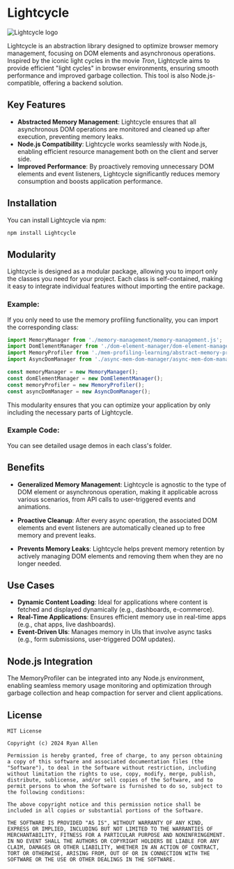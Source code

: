 # Lightcycle

![Lightcycle logo](https://kxmode.com/images/lightcycle-logo.png)

Lightcycle is an abstraction library designed to optimize browser memory management, focusing on DOM elements and asynchronous operations. Inspired by the iconic light cycles in the movie *Tron*, Lightcycle aims to provide efficient "light cycles" in browser environments, ensuring smooth performance and improved garbage collection. This tool is also Node.js-compatible, offering a backend solution.

## Key Features
- **Abstracted Memory Management**: Lightcycle ensures that all asynchronous DOM operations are monitored and cleaned up after execution, preventing memory leaks.
- **Node.js Compatibility**: Lightcycle works seamlessly with Node.js, enabling efficient resource management both on the client and server side.
- **Improved Performance**: By proactively removing unnecessary DOM elements and event listeners, Lightcycle significantly reduces memory consumption and boosts application performance.

## Installation
You can install Lightcycle via npm:

```bash
npm install Lightcycle
```

## Modularity

Lightcycle is designed as a modular package, allowing you to import only the classes you need for your project. Each class is self-contained, making it easy to integrate individual features without importing the entire package.

### Example:

If you only need to use the memory profiling functionality, you can import the corresponding class:

```js
import MemoryManager from './memory-management/memory-management.js';
import DomElementManager from './dom-element-manager/dom-element-manager.js';
import MemoryProfiler from './mem-profiling-learning/abstract-memory-profiling-and-learning.js';
import AsyncDomManager from './async-mem-dom-manager/async-mem-dom-manager.js';

const memoryManager = new MemoryManager();
const domElementManager = new DomElementManager();
const memoryProfiler = new MemoryProfiler();
const asyncDomManager = new AsyncDomManager();
```

This modularity ensures that you can optimize your application by only including the necessary parts of Lightcycle.

### Example Code:

You can see detailed usage demos in each class's folder.

## Benefits

- **Generalized Memory Management**: 
  Lightcycle is agnostic to the type of DOM element or asynchronous operation, making it applicable across various scenarios, from API calls to user-triggered events and animations.
  
- **Proactive Cleanup**: 
  After every async operation, the associated DOM elements and event listeners are automatically cleaned up to free memory and prevent leaks.
  
- **Prevents Memory Leaks**: 
  Lightcycle helps prevent memory retention by actively managing DOM elements and removing them when they are no longer needed.

## Use Cases

- **Dynamic Content Loading**: Ideal for applications where content is fetched and displayed dynamically (e.g., dashboards, e-commerce).
- **Real-Time Applications**: Ensures efficient memory use in real-time apps (e.g., chat apps, live dashboards).
- **Event-Driven UIs**: Manages memory in UIs that involve async tasks (e.g., form submissions, user-triggered DOM updates).

## Node.js Integration
The MemoryProfiler can be integrated into any Node.js environment, enabling seamless memory usage monitoring and optimization through garbage collection and heap compaction for server and client applications.

## License

```
MIT License

Copyright (c) 2024 Ryan Allen

Permission is hereby granted, free of charge, to any person obtaining a copy of this software and associated documentation files (the "Software"), to deal in the Software without restriction, including without limitation the rights to use, copy, modify, merge, publish, distribute, sublicense, and/or sell copies of the Software, and to permit persons to whom the Software is furnished to do so, subject to the following conditions:

The above copyright notice and this permission notice shall be included in all copies or substantial portions of the Software.

THE SOFTWARE IS PROVIDED "AS IS", WITHOUT WARRANTY OF ANY KIND, EXPRESS OR IMPLIED, INCLUDING BUT NOT LIMITED TO THE WARRANTIES OF MERCHANTABILITY, FITNESS FOR A PARTICULAR PURPOSE AND NONINFRINGEMENT. IN NO EVENT SHALL THE AUTHORS OR COPYRIGHT HOLDERS BE LIABLE FOR ANY CLAIM, DAMAGES OR OTHER LIABILITY, WHETHER IN AN ACTION OF CONTRACT, TORT OR OTHERWISE, ARISING FROM, OUT OF OR IN CONNECTION WITH THE SOFTWARE OR THE USE OR OTHER DEALINGS IN THE SOFTWARE.
```